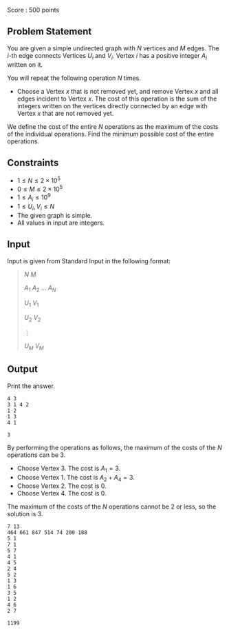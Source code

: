 Score : $500$ points

## Problem Statement

You are given a simple undirected graph with $N$ vertices and $M$ edges.  The $i$-th edge connects Vertices $U_i$ and $V_i$.  Vertex $i$ has a positive integer $A_i$ written on it.

You will repeat the following operation $N$ times.

- Choose a Vertex $x$ that is not removed yet, and remove Vertex $x$ and all edges incident to Vertex $x$.  The cost of this operation is the sum of the integers written on the vertices directly connected by an edge with Vertex $x$ that are not removed yet.

We define the cost of the entire $N$ operations as the maximum of the costs of the individual operations. Find the minimum possible cost of the entire operations.

## Constraints

- $1 \le N \le 2 \times 10^5$
- $0 \le M \le 2 \times 10^5$
- $1 \le A_i \le 10^9$
- $1 \le U_i,V_i \le N$
- The given graph is simple.
- All values in input are integers.

## Input

Input is given from Standard Input in the following format:

> $N$ $M$
> 
> $A_1$ $A_2$ $\dots$ $A_N$
> 
> $U_1$ $V_1$
> 
> $U_2$ $V_2$
> 
> $\vdots$
> 
> $U_M$ $V_M$

## Output

Print the answer.

```input1
4 3
3 1 4 2
1 2
1 3
4 1
```

```output1
3
```

By performing the operations as follows, the maximum of the costs of the $N$ operations can be $3$.

- Choose Vertex $3$.  The cost is $A_1=3$.
- Choose Vertex $1$.  The cost is $A_2+A_4=3$.
- Choose Vertex $2$.  The cost is $0$.
- Choose Vertex $4$.  The cost is $0$.

The maximum of the costs of the $N$ operations cannot be $2$ or less, so the solution is $3$.

```input2
7 13
464 661 847 514 74 200 188
5 1
7 1
5 7
4 1
4 5
2 4
5 2
1 3
1 6
3 5
1 2
4 6
2 7
```

```output2
1199
```